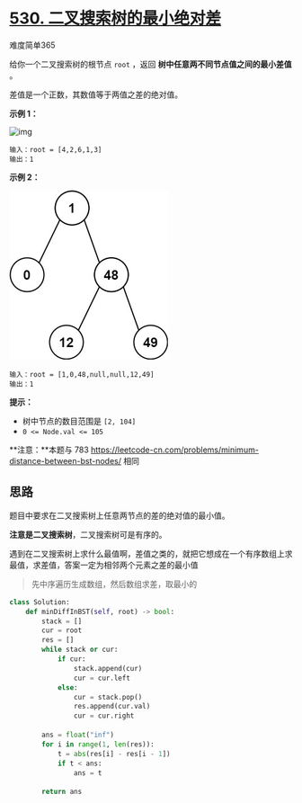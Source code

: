# [530. 二叉搜索树的最小绝对差](https://leetcode.cn/problems/minimum-absolute-difference-in-bst/)

难度简单365

给你一个二叉搜索树的根节点 `root` ，返回 **树中任意两不同节点值之间的最小差值** 。

差值是一个正数，其数值等于两值之差的绝对值。

 

**示例 1：**

![img](https://assets.leetcode.com/uploads/2021/02/05/bst1.jpg)

```
输入：root = [4,2,6,1,3]
输出：1
```

**示例 2：**

![img](https://raw.githubusercontent.com/affectalways/Flee-as-a-bird-to-your-mountain/main/img/bst2.jpg)

```
输入：root = [1,0,48,null,null,12,49]
输出：1
```

 

**提示：**

- 树中节点的数目范围是 `[2, 104]`
- `0 <= Node.val <= 105`

 

**注意：**本题与 783 https://leetcode-cn.com/problems/minimum-distance-between-bst-nodes/ 相同





## 思路

题目中要求在二叉搜索树上任意两节点的差的绝对值的最小值。

**注意是二叉搜索树**，二叉搜索树可是有序的。

遇到在二叉搜索树上求什么最值啊，差值之类的，就把它想成在一个有序数组上求最值，求差值，答案一定为相邻两个元素之差的最小值

> 先中序遍历生成数组，然后数组求差，取最小的

```python
class Solution:
    def minDiffInBST(self, root) -> bool:
        stack = []
        cur = root
        res = []
        while stack or cur:
            if cur:
                stack.append(cur)
                cur = cur.left
            else:
                cur = stack.pop()
                res.append(cur.val)
                cur = cur.right

        ans = float("inf")
        for i in range(1, len(res)):
            t = abs(res[i] - res[i - 1])
            if t < ans:
                ans = t

        return ans
```

